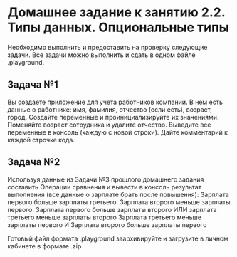 # Домашнее задание к занятию 2.2. Типы данных. Опциональные типы

Необходимо выполнить и предоставить на проверку следующие задачи. Все задачи можно выполнить и сдать в одном файле .playground.

## Задача №1

Вы создаете приложение для учета работников компании. В нем есть данные о работнике: имя, фамилия, отчество (если есть), возраст, город.
Создайте переменные и проинициализируйте их значениями.
Поменяйте возраст сотрудника и удалите отчество.
Выведите все переменные в консоль (каждую с новой строки).
Дайте комментарий к каждой строчке кода.

## Задача №2
Используя данные из Задачи №3 прошлого домашнего задания составить Операции сравнения и вывести в консоль результат выполнения (все данные о зарплате брать после повышения):
Зарплата первого больше зарплаты третьего.
Зарплата второго меньше зарплаты первого.
Зарплата первого больше зарплаты второго ИЛИ зарплата третьего меньше зарплаты второго
Зарплата третьего меньше зарплаты первого И Зарплата второго больше зарплаты первого

Готовый файл формата .playground заархивируйте и загрузите в личном кабинете в формате .zip

